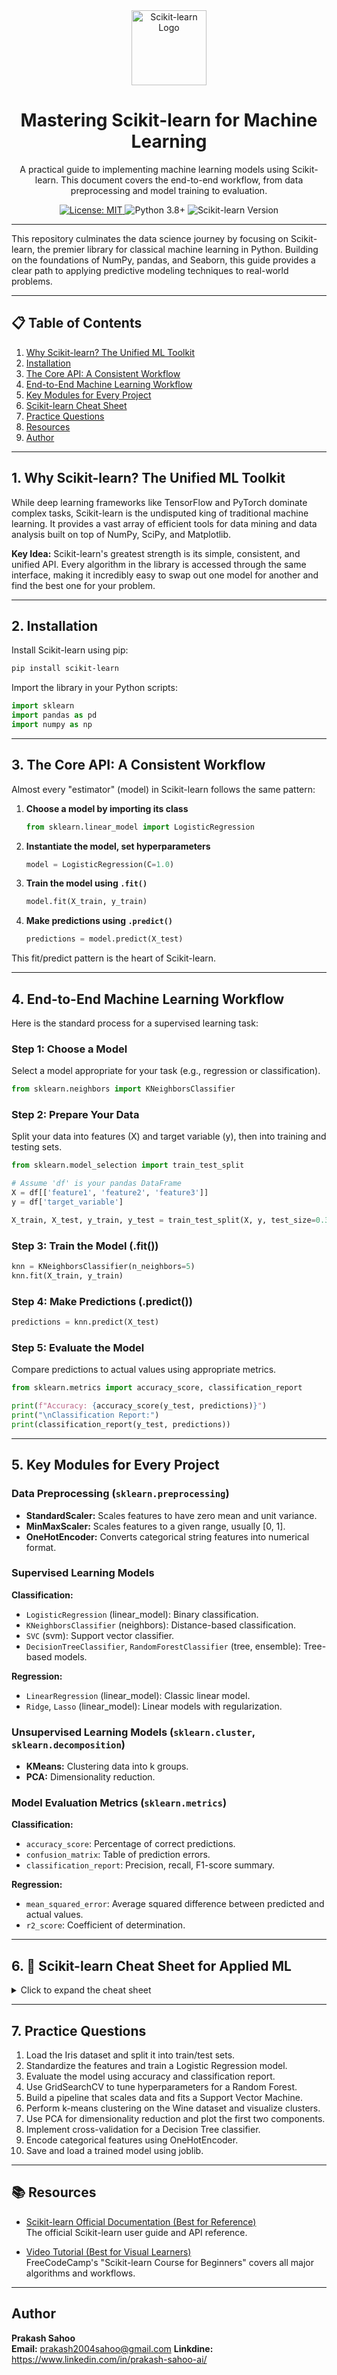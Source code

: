 <div align="center">
  <a href="https://scikit-learn.org/stable/">
    <img src="https://scikit-learn.org/stable/_static/scikit-learn-logo-small.png" alt="Scikit-learn Logo" width="120"/>
  </a>
</div>

<h1 align="center">Mastering Scikit-learn for Machine Learning</h1>

<p align="center">
  A practical guide to implementing machine learning models using Scikit-learn. This document covers the end-to-end workflow, from data preprocessing and model training to evaluation.
</p>

<p align="center">
  <a href="https://github.com/your-username/your-repo-name/blob/main/LICENSE">
    <img src="https://img.shields.io/badge/License-MIT-blue.svg" alt="License: MIT">
  </a>
  <img src="https://img.shields.io/badge/Python-3.8%2B-brightgreen.svg" alt="Python 3.8+">
  <img src="https://img.shields.io/badge/Scikit--learn-1.0%2B-informational.svg" alt="Scikit-learn Version">
</p>

---

This repository culminates the data science journey by focusing on Scikit-learn, the premier library for classical machine learning in Python. Building on the foundations of NumPy, pandas, and Seaborn, this guide provides a clear path to applying predictive modeling techniques to real-world problems.

---

## 📋 Table of Contents

1. [Why Scikit-learn? The Unified ML Toolkit](#why-scikit-learn-the-unified-ml-toolkit)
2. [Installation](#installation)
3. [The Core API: A Consistent Workflow](#the-core-api-a-consistent-workflow)
4. [End-to-End Machine Learning Workflow](#end-to-end-machine-learning-workflow)
5. [Key Modules for Every Project](#key-modules-for-every-project)
6. [Scikit-learn Cheat Sheet](#scikit-learn-cheat-sheet)
7. [Practice Questions](#practice-questions)
8. [Resources](#resources)
9. [Author](#author)

---

## 1. Why Scikit-learn? The Unified ML Toolkit

While deep learning frameworks like TensorFlow and PyTorch dominate complex tasks, Scikit-learn is the undisputed king of traditional machine learning. It provides a vast array of efficient tools for data mining and data analysis built on top of NumPy, SciPy, and Matplotlib.

**Key Idea:** Scikit-learn's greatest strength is its simple, consistent, and unified API. Every algorithm in the library is accessed through the same interface, making it incredibly easy to swap out one model for another and find the best one for your problem.

---

## 2. Installation

Install Scikit-learn using pip:

```bash
pip install scikit-learn
```

Import the library in your Python scripts:

```python
import sklearn
import pandas as pd
import numpy as np
```

---

## 3. The Core API: A Consistent Workflow

Almost every "estimator" (model) in Scikit-learn follows the same pattern:

1. **Choose a model by importing its class**
    ```python
    from sklearn.linear_model import LogisticRegression
    ```
2. **Instantiate the model, set hyperparameters**
    ```python
    model = LogisticRegression(C=1.0)
    ```
3. **Train the model using `.fit()`**
    ```python
    model.fit(X_train, y_train)
    ```
4. **Make predictions using `.predict()`**
    ```python
    predictions = model.predict(X_test)
    ```

This fit/predict pattern is the heart of Scikit-learn.

---

## 4. End-to-End Machine Learning Workflow

Here is the standard process for a supervised learning task:

### Step 1: Choose a Model

Select a model appropriate for your task (e.g., regression or classification).

```python
from sklearn.neighbors import KNeighborsClassifier
```

### Step 2: Prepare Your Data

Split your data into features (X) and target variable (y), then into training and testing sets.

```python
from sklearn.model_selection import train_test_split

# Assume 'df' is your pandas DataFrame
X = df[['feature1', 'feature2', 'feature3']]
y = df['target_variable']

X_train, X_test, y_train, y_test = train_test_split(X, y, test_size=0.3, random_state=42)
```

### Step 3: Train the Model (.fit())

```python
knn = KNeighborsClassifier(n_neighbors=5)
knn.fit(X_train, y_train)
```

### Step 4: Make Predictions (.predict())

```python
predictions = knn.predict(X_test)
```

### Step 5: Evaluate the Model

Compare predictions to actual values using appropriate metrics.

```python
from sklearn.metrics import accuracy_score, classification_report

print(f"Accuracy: {accuracy_score(y_test, predictions)}")
print("\nClassification Report:")
print(classification_report(y_test, predictions))
```

---

## 5. Key Modules for Every Project

### Data Preprocessing (`sklearn.preprocessing`)

- **StandardScaler:** Scales features to have zero mean and unit variance.
- **MinMaxScaler:** Scales features to a given range, usually [0, 1].
- **OneHotEncoder:** Converts categorical string features into numerical format.

### Supervised Learning Models

**Classification:**
- `LogisticRegression` (linear_model): Binary classification.
- `KNeighborsClassifier` (neighbors): Distance-based classification.
- `SVC` (svm): Support vector classifier.
- `DecisionTreeClassifier`, `RandomForestClassifier` (tree, ensemble): Tree-based models.

**Regression:**
- `LinearRegression` (linear_model): Classic linear model.
- `Ridge`, `Lasso` (linear_model): Linear models with regularization.

### Unsupervised Learning Models (`sklearn.cluster`, `sklearn.decomposition`)

- **KMeans:** Clustering data into k groups.
- **PCA:** Dimensionality reduction.

### Model Evaluation Metrics (`sklearn.metrics`)

**Classification:**
- `accuracy_score`: Percentage of correct predictions.
- `confusion_matrix`: Table of prediction errors.
- `classification_report`: Precision, recall, F1-score summary.

**Regression:**
- `mean_squared_error`: Average squared difference between predicted and actual values.
- `r2_score`: Coefficient of determination.

---

## 6. 🚀 Scikit-learn Cheat Sheet for Applied ML

<details>
<summary>Click to expand the cheat sheet</summary>

| Module                | Class / Function         | Use Case                                      |
|-----------------------|-------------------------|-----------------------------------------------|
| sklearn.preprocessing | StandardScaler()        | Feature scaling (Z-score normalization)       |
| sklearn.preprocessing | MinMaxScaler()          | Scale features to a [0, 1] range              |
| sklearn.preprocessing | OneHotEncoder()         | Convert categorical features to numeric        |
| sklearn.model_selection | train_test_split()    | Split data into training and testing sets      |
| sklearn.model_selection | GridSearchCV()        | Hyperparameter tuning                         |
| sklearn.linear_model  | LogisticRegression()    | Binary classification                         |
| sklearn.neighbors     | KNeighborsClassifier()  | Classification by nearest neighbors           |
| sklearn.svm           | SVC()                   | Support vector classifier                     |
| sklearn.tree          | DecisionTreeClassifier()| Tree-based classification                     |
| sklearn.ensemble      | RandomForestClassifier()| Ensemble of decision trees                    |
| sklearn.linear_model  | LinearRegression()      | Ordinary least squares regression             |
| sklearn.linear_model  | Ridge(), Lasso()        | Regularized regression                        |
| sklearn.cluster       | KMeans()                | Clustering                                    |
| sklearn.decomposition | PCA()                   | Dimensionality reduction                      |
| sklearn.metrics       | accuracy_score()        | Classification accuracy                       |
| sklearn.metrics       | confusion_matrix()      | Classification error table                    |
| sklearn.metrics       | classification_report() | Precision, recall, F1-score summary           |
| sklearn.metrics       | mean_squared_error()    | Regression error (MSE)                        |
| sklearn.metrics       | r2_score()              | Regression coefficient of determination       |

</details>

---

## 7. Practice Questions

1. Load the Iris dataset and split it into train/test sets.
2. Standardize the features and train a Logistic Regression model.
3. Evaluate the model using accuracy and classification report.
4. Use GridSearchCV to tune hyperparameters for a Random Forest.
5. Build a pipeline that scales data and fits a Support Vector Machine.
6. Perform k-means clustering on the Wine dataset and visualize clusters.
7. Use PCA for dimensionality reduction and plot the first two components.
8. Implement cross-validation for a Decision Tree classifier.
9. Encode categorical features using OneHotEncoder.
10. Save and load a trained model using joblib.

---

## 📚 Resources

- [Scikit-learn Official Documentation (Best for Reference)](https://scikit-learn.org/stable/user_guide.html)  
  The official Scikit-learn user guide and API reference.

- [Video Tutorial (Best for Visual Learners)](https://www.youtube.com/watch?v=0Lt9w-BxKFQ)  
  FreeCodeCamp's "Scikit-learn Course for Beginners" covers all major algorithms and workflows.

---

## Author

**Prakash Sahoo**  
**Email:** prakash2004sahoo@gmail.com
**Linkdine:** https://www.linkedin.com/in/prakash-sahoo-ai/
